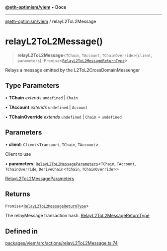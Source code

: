 [**@eth-optimism/viem**](../README.md) • **Docs**

***

[@eth-optimism/viem](../README.md) / relayL2ToL2Message

# relayL2ToL2Message()

> **relayL2ToL2Message**\<`TChain`, `TAccount`, `TChainOverride`\>(`client`, `parameters`): `Promise`\<[`RelayL2ToL2MessageReturnType`](../type-aliases/RelayL2ToL2MessageReturnType.md)\>

Relays a message emitted by the L2ToL2CrossDomainMessenger

## Type Parameters

• **TChain** *extends* `undefined` \| `Chain`

• **TAccount** *extends* `undefined` \| `Account`

• **TChainOverride** *extends* `undefined` \| `Chain` = `undefined`

## Parameters

• **client**: `Client`\<`Transport`, `TChain`, `TAccount`\>

Client to use

• **parameters**: [`RelayL2ToL2MessageParameters`](../type-aliases/RelayL2ToL2MessageParameters.md)\<`TChain`, `TAccount`, `TChainOverride`, `DeriveChain`\<`TChain`, `TChainOverride`\>\>

[RelayL2ToL2MessageParameters](../type-aliases/RelayL2ToL2MessageParameters.md)

## Returns

`Promise`\<[`RelayL2ToL2MessageReturnType`](../type-aliases/RelayL2ToL2MessageReturnType.md)\>

The relayMessage transaction hash. [RelayL2ToL2MessageReturnType](../type-aliases/RelayL2ToL2MessageReturnType.md)

## Defined in

[packages/viem/src/actions/relayL2ToL2Message.ts:74](https://github.com/ethereum-optimism/ecosystem/blob/2fda6aba11612b1bd271ada62170b607e878a916/packages/viem/src/actions/relayL2ToL2Message.ts#L74)
